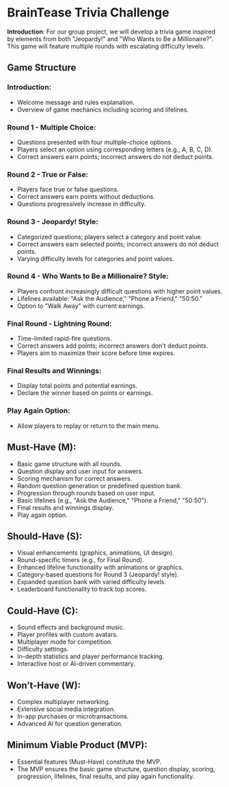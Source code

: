 # BrainTease Trivia Challenge

**Introduction**:
For our group project, we will develop a trivia game inspired by elements from both "Jeopardy!" and "Who Wants to Be a Millionaire?". This game will feature multiple rounds with escalating difficulty levels.

## Game Structure

### Introduction:
- Welcome message and rules explanation.
- Overview of game mechanics including scoring and lifelines.

### Round 1 - Multiple Choice:
- Questions presented with four multiple-choice options.
- Players select an option using corresponding letters (e.g., A, B, C, D).
- Correct answers earn points; incorrect answers do not deduct points.

### Round 2 - True or False:
- Players face true or false questions.
- Correct answers earn points without deductions.
- Questions progressively increase in difficulty.

### Round 3 - Jeopardy! Style:
- Categorized questions; players select a category and point value.
- Correct answers earn selected points; incorrect answers do not deduct points.
- Varying difficulty levels for categories and point values.

### Round 4 - Who Wants to Be a Millionaire? Style:
- Players confront increasingly difficult questions with higher point values.
- Lifelines available: "Ask the Audience," "Phone a Friend," "50:50."
- Option to "Walk Away" with current earnings.

### Final Round - Lightning Round:
- Time-limited rapid-fire questions.
- Correct answers add points; incorrect answers don't deduct points.
- Players aim to maximize their score before time expires.

### Final Results and Winnings:
- Display total points and potential earnings.
- Declare the winner based on points or earnings.

### Play Again Option:
- Allow players to replay or return to the main menu.

## Must-Have (M):
- Basic game structure with all rounds.
- Question display and user input for answers.
- Scoring mechanism for correct answers.
- Random question generation or predefined question bank.
- Progression through rounds based on user input.
- Basic lifelines (e.g., "Ask the Audience," "Phone a Friend," "50:50").
- Final results and winnings display.
- Play again option.

## Should-Have (S):
- Visual enhancements (graphics, animations, UI design).
- Round-specific timers (e.g., for Final Round).
- Enhanced lifeline functionality with animations or graphics.
- Category-based questions for Round 3 (Jeopardy! style).
- Expanded question bank with varied difficulty levels.
- Leaderboard functionality to track top scores.

## Could-Have (C):
- Sound effects and background music.
- Player profiles with custom avatars.
- Multiplayer mode for competition.
- Difficulty settings.
- In-depth statistics and player performance tracking.
- Interactive host or AI-driven commentary.

## Won’t-Have (W):
- Complex multiplayer networking.
- Extensive social media integration.
- In-app purchases or microtransactions.
- Advanced AI for question generation.

## Minimum Viable Product (MVP):
- Essential features (Must-Have) constitute the MVP.
- The MVP ensures the basic game structure, question display, scoring, progression, lifelines, final results, and play again functionality.
